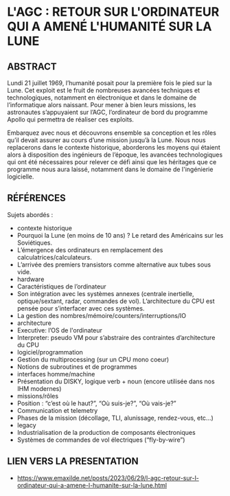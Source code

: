 # L'AGC : RETOUR SUR L'ORDINATEUR QUI A AMENÉ L'HUMANITÉ SUR LA LUNE

## ABSTRACT

Lundi 21 juillet 1969, l’humanité posait pour la première fois le pied sur la Lune. Cet exploit est le fruit de nombreuses avancées techniques et technologiques, notamment en électronique et dans le domaine de l’informatique alors naissant. Pour mener à bien leurs missions, les astronautes s’appuyaient sur l’AGC, l’ordinateur de bord du programme Apollo qui permettra de réaliser ces exploits.

Embarquez avec nous et découvrons ensemble sa conception et les rôles qu’il devait assurer au cours d’une mission jusqu’à la Lune. Nous nous replacerons dans le contexte historique, aborderons les moyens qui étaient alors à disposition des ingénieurs de l’époque, les avancées technologiques qui ont été nécessaires pour relever ce défi ainsi que les héritages que ce programme nous aura laissé, notamment dans le domaine de l'ingénierie logicielle.

## RÉFÉRENCES

Sujets abordés :

  - contexte historique
  - Pourquoi la Lune (en moins de 10 ans) ? Le retard des Américains sur les Soviétiques.
  - L’émergence des ordinateurs en remplacement des calculatrices/calculateurs.
  - L’arrivée des premiers transistors comme alternative aux tubes sous vide.
  - hardware
  - Caractéristiques de l’ordinateur
  - Son intégration avec les systèmes annexes (centrale inertielle, optique/sextant, radar, commandes de vol). L’architecture du CPU est pensée pour s’interfacer avec ces systèmes.
  - La gestion des nombres/mémoire/counters/interruptions/IO
  - architecture
  - Executive: l’OS de l'ordinateur
  - Interpreter: pseudo VM pour s’abstraire des contraintes d’architecture du CPU
  - logiciel/programmation
  - Gestion du multiprocessing (sur un CPU mono coeur)
  - Notions de subroutines et de programmes
  - interfaces homme/machine
  - Présentation du DISKY, logique verb + noun (encore utilisée dans nos IHM modernes)
  - missions/rôles
  - Position : “c’est où le haut?”, “Où suis-je?”, “Où vais-je?”
  - Communication et telemetry
  - Phases de la mission (décollage, TLI, alunissage, rendez-vous, etc…)
  - legacy
  - Industrialisation de la production de composants électroniques
  - Systèmes de commandes de vol électriques (“fly-by-wire”)

## LIEN VERS LA PRESENTATION

  - https://www.emaxilde.net/posts/2023/06/29/l-agc-retour-sur-l-ordinateur-qui-a-amene-l-humanite-sur-la-lune.html

